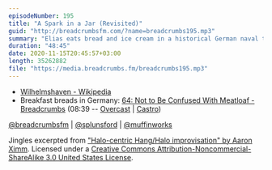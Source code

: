 ```yaml
---
episodeNumber: 195
title: "A Spark in a Jar (Revisited)"
guid: "http://breadcrumbsfm.com/?name=breadcrumbs195.mp3"
summary: "Elias eats bread and ice cream in a historical German naval town. Then Sean and Elias discuss this recut of episode 191 as a prototype 10-ish minute travel episode."
duration: "48:45"
date: 2020-11-15T20:45:57+03:00
length: 35262882
file: "https://media.breadcrumbs.fm/breadcrumbs195.mp3"
---
```


- [Wilhelmshaven - Wikipedia](https://en.wikipedia.org/wiki/Wilhelmshaven?wprov=sfti1)
- Breakfast breads in Germany: [64: Not to Be Confused With Meatloaf - Breadcrumbs](http://breadcrumbsfm.com/?name=breadcrumbs64.mp3) (08:39 -- [Overcast](https://overcast.fm/+Llyq_4ERg/08:39) | [Castro](https://castro.fm/episode/eJuaNV#08:39))

[@breadcrumbsfm](https://twitter.com/breadcrumbsfm) | [@splunsford](https://twitter.com/splunsford) | [@muffinworks](https://twitter.com/muffinworks)

Jingles excerpted from ["Halo-centric Hang/Halo improvisation" by Aaron Ximm](http://freemusicarchive.org/music/aaron_ximm/handpans_and_the_hang/). Licensed under a [Creative Commons Attribution-Noncommercial-ShareAlike 3.0 United States License](http://creativecommons.org/licenses/by-nc-sa/3.0/us/).
